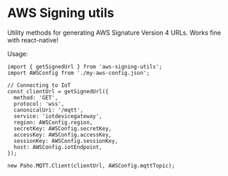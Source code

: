 # AWS Signing utils

Utility methods for generating AWS Signature Version 4 URLs. Works fine with react-native!

Usage:

```
import { getSignedUrl } from 'aws-signing-utils';
import AWSConfig from './my-aws-config.json';

// Connecting to IoT
const clientUrl = getSignedUrl({
  method: 'GET',
  protocol: 'wss',
  canonicalUri: '/mqtt',
  service: 'iotdevicegateway',
  region: AWSConfig.region,
  secretKey: AWSConfig.secretKey,
  accessKey: AWSConfig.accessKey,
  sessionKey: AWSConfig.sessionKey,
  host: AWSConfig.iotEndpoint,
});

new Paho.MQTT.Client(clientUrl, AWSConfig.mqttTopic);
```